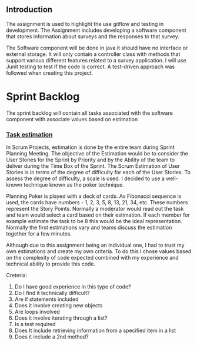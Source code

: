 ## Introduction

The assignment is used to highlight the use gitflow and testing in development. The Assignment includes developing a software component that stores information about surveys and the responses to that survey.

The Software component will be done in java it should have no interface or external storage. It will only contain a controller class with methods that support various different features related to a survey application. I will use Junit testing to test if the code is correct. A test-driven approach was followed when creating this project.

# Sprint Backlog

The sprint backlog will contain all tasks associated with the software component with associate values based on estimation

### [Task estimation](https://www.tutorialspoint.com/estimation_techniques/estimation_techniques_planning_poker.html)

In Scrum Projects, estimation is done by the entire team during Sprint Planning Meeting. The objective of the Estimation would be to consider the User Stories for the Sprint by Priority and by the Ability of the team to deliver during the Time Box of the Sprint. The Scrum Estimation of User Stories is in terms of the degree of difficulty for each of the User Stories. To assess the degree of difficulty, a scale is used. I decided to use a well-known technique known as the poker technique. 

Planning Poker is played with a deck of cards. As Fibonacci sequence is used, the cards have numbers - 1, 2, 3, 5, 8, 13, 21, 34, etc. These numbers represent the Story Points. Normally a moderator would read out the task and team would select a card based on their estimation. If each member for example estimate the task to be 8 this would be the ideal representation. Normally the first estimations vary and teams discuss the estimation together for a few minutes. 

Although due to this assignment being an individual one, I had to trust my own estimations and create my own criteria. To do this I chose values based on the complexity of code expected combined with my experience and technical ability to provide this code.

Creteria:
1.	Do I have good experience in this type of code?
2.	Do I find it technically difficult?
3.	Are if statements included 
4.	Does it involve creating new objects 
5.	Are loops involved
6.	Does it involve iterating through a list?
7.	Is a test required
8.	Does It include retrieving information from a specified item in a list
9.	Does it include a 2nd method? 